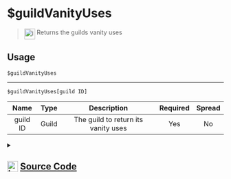 # $guildVanityUses
> <img align="top" src="https://upload.wikimedia.org/wikipedia/commons/thumb/e/e4/Infobox_info_icon.svg/160px-Infobox_info_icon.svg.png?20150409153300" alt="image" width="25" height="auto"> Returns the guilds vanity uses
## Usage
```
$guildVanityUses
```
---
```
$guildVanityUses[guild ID]
```
| Name | Type | Description | Required | Spread
| :---: | :---: | :---: | :---: | :---: |
guild ID | Guild | The guild to return its vanity uses | Yes | No
<details>
<summary>
    
## <img align="top" src="https://cdn4.iconfinder.com/data/icons/iconsimple-logotypes/512/github-512.png" alt="image" width="25" height="auto">  [Source Code](https://github.com/tryforge/ForgeScript-V2/blob/main/src/native/guildVanityUses.ts)
    
</summary>
    
```ts
import noop from "../functions/noop"
import { ArgType, NativeFunction, Return } from "../structures"

export default new NativeFunction({
    name: "$guildVanityUses",
    version: "1.0.0",
    description: "Returns the guilds vanity uses",
    unwrap: true,
    args: [
        {
            name: "guild ID",
            description: "The guild to return its vanity uses",
            rest: false,
            type: ArgType.Guild,
            required: true,
        },
    ],
    brackets: false,
    async execute(ctx, [guild]) {
        guild ??= ctx.guild!
        const vanity = await guild?.fetchVanityData().catch(noop)
        return Return.success(vanity ? vanity.uses : undefined)
    },
})

```
    
</details>